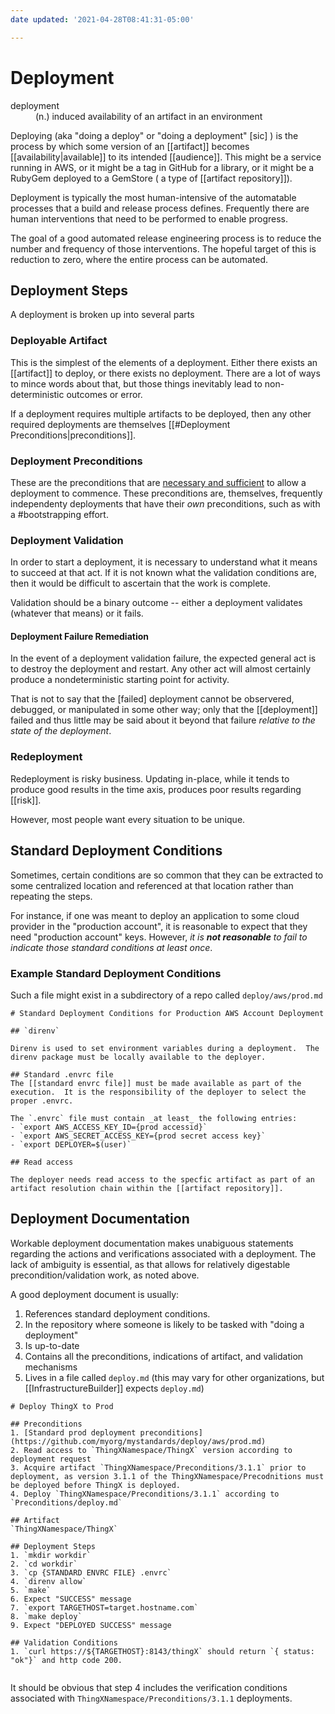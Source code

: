 ```yaml
---
date updated: '2021-04-28T08:41:31-05:00'

---
```


# Deployment

<dl>
<dt>deployment</dt>
<dd>(n.) induced availability of an artifact in an environment</dd>
</dl>

Deploying (aka "doing a deploy" or "doing a deployment" [sic] ) is the process by which some version of an [[artifact]] becomes [[availability|available]] to its intended [[audience]].  This might be a service running in AWS, or it might be a tag in GitHub for a library, or it might be a RubyGem deployed to a GemStore ( a type of [[artifact repository]]).

Deployment is typically the most human-intensive of the automatable processes that a build and release process defines.  Frequently there are human interventions that need to be performed to enable progress.

The goal of a good automated release engineering process is to reduce the number and frequency of those interventions.  The hopeful target of this is reduction to zero, where the entire process can be automated.

## Deployment Steps

A deployment is broken up into several parts

### Deployable Artifact
This is the simplest of the elements of a deployment.  Either there exists an [[artifact]] to deploy, or there exists no deployment.  There are a lot of ways to mince words about that, but those things inevitably lead to non-deterministic outcomes or error.

If a deployment requires multiple artifacts to be deployed, then any other required deployments are themselves [[#Deployment Preconditions|preconditions]].

### Deployment Preconditions
These are the preconditions that are [necessary and sufficient](https://en.wikipedia.org/wiki/Necessity_and_sufficiency) to allow a deployment to commence.  These preconditions are, themselves, frequently independenty deployments that have their _own_ preconditions, such as with a #bootstrapping effort.

### Deployment Validation
In order to start a deployment, it is necessary to understand what it means to succeed at that act.  If it is not known what the validation conditions are, then it would be difficult to ascertain that the work is complete.

Validation should be a binary outcome -- either a deployment validates (whatever that means) or it fails.  

#### Deployment Failure Remediation
In the event of a deployment validation failure, the expected general act is to destroy the deployment and restart.  Any other act will almost certainly produce a nondeterministic starting point for activity.  

That is not to say that the [failed] deployment cannot be observered, debugged, or manipulated in some other way; only that the [[deployment]] failed and thus little may be said about it beyond that failure _relative to the state of the deployment_.  

### Redeployment

Redeployment is risky business.  Updating in-place, while it tends to produce good results in the time axis, produces poor results regarding [[risk]].  

However, most people want every situation to be unique.  


## Standard Deployment Conditions

Sometimes, certain conditions are so common that they can be extracted to some centralized location and referenced at that location rather than repeating the steps.

For instance, if one was meant to deploy an application to some cloud provider in the "production account", it is reasonable to expect that they need "production account" keys.  However, _it is **not reasonable** to fail to indicate those standard conditions at least once_.

### Example Standard Deployment Conditions

Such a file might exist in a subdirectory of a repo called `deploy/aws/prod.md`

```
# Standard Deployment Conditions for Production AWS Account Deployment

## `direnv` 

Direnv is used to set environment variables during a deployment.  The direnv package must be locally available to the deployer.

## Standard .envrc file
The [[standard envrc file]] must be made available as part of the execution.  It is the responsibility of the deployer to select the proper .envrc.  

The `.envrc` file must contain _at least_ the following entries:
- `export AWS_ACCESS_KEY_ID={prod accessid}`
- `export AWS_SECRET_ACCESS_KEY={prod secret access key}`
- `export DEPLOYER=$(user)`

## Read access

The deployer needs read access to the specfic artifact as part of an artifact resolution chain within the [[artifact repository]].

```

## Deployment Documentation

Workable deployment documentation makes unabiguous statements regarding the actions and verifications associated with a deployment.  The lack of ambiguity is essential, as that allows for relatively digestable precondition/validation work, as noted above.

A good deployment document is usually:
1. References standard deployment conditions.
2. In the repository where someone is likely to be tasked with "doing a deployment"
3. Is up-to-date
4. Contains all the preconditions, indications of artifact, and validation mechanisms
5. Lives in a file called `deploy.md` (this may vary for other organizations, but [[InfrastructureBuilder]] expects `deploy.md`)

```
# Deploy ThingX to Prod

## Preconditions
1. [Standard prod deployment preconditions](https://github.com/myorg/mystandards/deploy/aws/prod.md)
2. Read access to `ThingXNamespace/ThingX` version according to deployment request
3. Acquire artifact `ThingXNamespace/Preconditions/3.1.1` prior to deployment, as version 3.1.1 of the ThingXNamespace/Precodnitions must be deployed before ThingX is deployed.
4. Deploy `ThingXNamespace/Preconditions/3.1.1` according to `Preconditions/deploy.md` 

## Artifact
`ThingXNamespace/ThingX`

## Deployment Steps
1. `mkdir workdir`
2. `cd workdir`
3. `cp {STANDARD ENVRC FILE} .envrc`
4. `direnv allow`
5. `make`
6. Expect "SUCCESS" message
7. `export TARGETHOST=target.hostname.com`
8. `make deploy`
9. Expect "DEPLOYED SUCCESS" message

## Validation Conditions
1. `curl https://${TARGETHOST}:8143/thingX` should return `{ status: "ok"}` and http code 200.


```

It should be obvious that step 4 includes the verification conditions associated with `ThingXNamespace/Preconditions/3.1.1` deployments.
